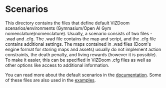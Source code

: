 # Scenarios

This directory contains the files that define default ViZDoom scenarios/environments (Gymnasium/Open AI Gym nomenclature)nomenclature).
Usually, a scenario consists of two files - .wad and .cfg. The .wad file contains the map and script, and the .cfg file contains additional settings. The maps contained in .wad files (Doom's engine format for storing maps and assets) usually do not implement action constraints, the death penalty, and living rewards (however it is possible). To make it easier, this can be specified in ViZDoom .cfg files as well as other options like access to additional information.

You can read more about the default scenarios in the [documentation](https://vizdoom.farama.org/environments/default/). Some of these files are also used in the [examples](https://github.com/Farama-Foundation/ViZDoom/tree/master/examples/python).
